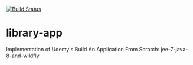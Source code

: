 [![Build Status](https://travis-ci.org/iuliandavid/library-app.svg?branch=master)](https://travis-ci.org/iuliandavid/library-app)

# library-app
Implementation of Udemy's Build An Application From Scratch: jee-7-java-8-and-wildfly
